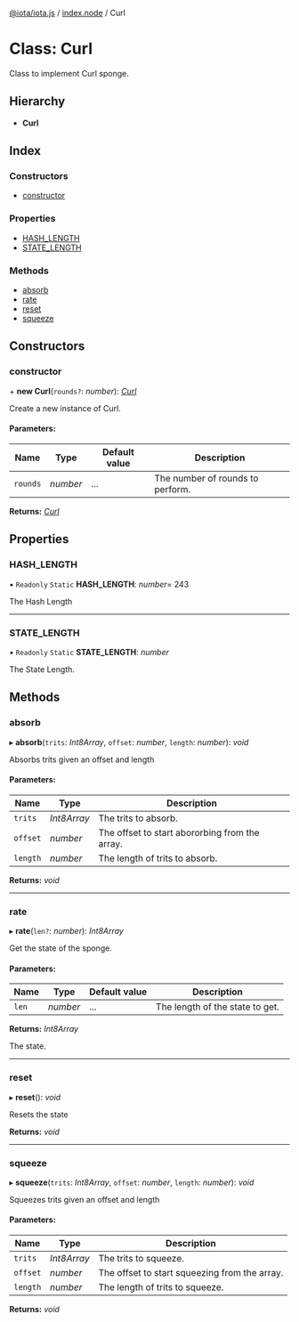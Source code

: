 [@iota/iota.js](../README.md) / [index.node](../modules/index_node.md) / Curl

# Class: Curl

Class to implement Curl sponge.

## Hierarchy

* **Curl**

## Index

### Constructors

* [constructor](index_node.curl.md#constructor)

### Properties

* [HASH\_LENGTH](index_node.curl.md#hash_length)
* [STATE\_LENGTH](index_node.curl.md#state_length)

### Methods

* [absorb](index_node.curl.md#absorb)
* [rate](index_node.curl.md#rate)
* [reset](index_node.curl.md#reset)
* [squeeze](index_node.curl.md#squeeze)

## Constructors

### constructor

\+ **new Curl**(`rounds?`: *number*): [*Curl*](crypto_curl.curl.md)

Create a new instance of Curl.

#### Parameters:

Name | Type | Default value | Description |
------ | ------ | ------ | ------ |
`rounds` | *number* | ... | The number of rounds to perform.    |

**Returns:** [*Curl*](crypto_curl.curl.md)

## Properties

### HASH\_LENGTH

▪ `Readonly` `Static` **HASH\_LENGTH**: *number*= 243

The Hash Length

___

### STATE\_LENGTH

▪ `Readonly` `Static` **STATE\_LENGTH**: *number*

The State Length.

## Methods

### absorb

▸ **absorb**(`trits`: *Int8Array*, `offset`: *number*, `length`: *number*): *void*

Absorbs trits given an offset and length

#### Parameters:

Name | Type | Description |
------ | ------ | ------ |
`trits` | *Int8Array* | The trits to absorb.   |
`offset` | *number* | The offset to start abororbing from the array.   |
`length` | *number* | The length of trits to absorb.    |

**Returns:** *void*

___

### rate

▸ **rate**(`len?`: *number*): *Int8Array*

Get the state of the sponge.

#### Parameters:

Name | Type | Default value | Description |
------ | ------ | ------ | ------ |
`len` | *number* | ... | The length of the state to get.   |

**Returns:** *Int8Array*

The state.

___

### reset

▸ **reset**(): *void*

Resets the state

**Returns:** *void*

___

### squeeze

▸ **squeeze**(`trits`: *Int8Array*, `offset`: *number*, `length`: *number*): *void*

Squeezes trits given an offset and length

#### Parameters:

Name | Type | Description |
------ | ------ | ------ |
`trits` | *Int8Array* | The trits to squeeze.   |
`offset` | *number* | The offset to start squeezing from the array.   |
`length` | *number* | The length of trits to squeeze.    |

**Returns:** *void*
